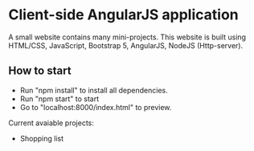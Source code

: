 # Client-side AngularJS application
A small website contains many mini-projects.
This website is built using HTML/CSS, JavaScript, Bootstrap 5, AngularJS, NodeJS (Http-server).

## How to start
- Run "npm install" to install all dependencies.
- Run "npm start" to start 
- Go to "localhost:8000/index.html" to preview.

Current avaiable projects:
- Shopping list
